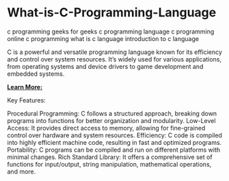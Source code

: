 # What-is-C-Programming-Language
c programming geeks for geeks  c programming language  c programming online  c programming  what is c language  introduction to c language

C is a powerful and versatile programming language known for its efficiency and control over system resources. It’s widely used for various applications, from operating systems and device drivers to game development and embedded systems.

[**Learn More:**]([https://www.scishowengineer.com/p/c-programming.html](https://www.scishowengineer.com/2023/03/what-is-c-programming-language.html))

Key Features:

Procedural Programming: C follows a structured approach, breaking down programs into functions for better organization and modularity.
Low-Level Access: It provides direct access to memory, allowing for fine-grained control over hardware and system resources.
Efficiency: C code is compiled into highly efficient machine code, resulting in fast and optimized programs.
Portability: C programs can be compiled and run on different platforms with minimal changes.
Rich Standard Library: It offers a comprehensive set of functions for input/output, string manipulation, mathematical operations, and more.
